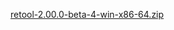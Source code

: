 [retool-2.00.0-beta-4-win-x86-64.zip](https://unexpectedpanda.github.io/files/retool-2.00.0-beta-4-win-x86-64.zip)